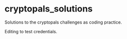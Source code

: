 # cryptopals_solutions


Solutions to the cryptopals challenges as coding practice.

Editing to test credentials.